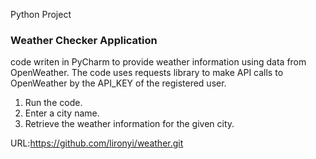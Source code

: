 
Python Project 
### **Weather Checker Application**

code writen in PyCharm to provide weather information using data from OpenWeather.
The code uses requests library to make API calls to OpenWeather by the API_KEY of the registered user. 

1. Run the code.
2. Enter a city name. 
3. Retrieve the weather information for the given city.

URL:https://github.com/lironyi/weather.git

